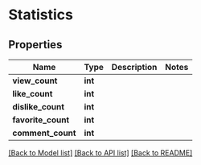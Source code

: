 # Statistics

## Properties
Name | Type | Description | Notes
------------ | ------------- | ------------- | -------------
**view_count** | **int** |  | 
**like_count** | **int** |  | 
**dislike_count** | **int** |  | 
**favorite_count** | **int** |  | 
**comment_count** | **int** |  | 

[[Back to Model list]](../README.md#documentation-for-models) [[Back to API list]](../README.md#documentation-for-api-endpoints) [[Back to README]](../README.md)


